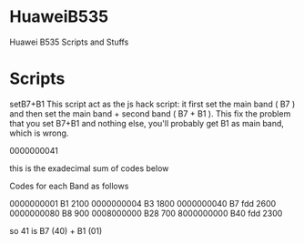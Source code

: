 # HuaweiB535
Huawei B535 Scripts and Stuffs
# Scripts
setB7+B1
This script act as the js hack script: it first set the main band ( B7 ) and then set the main band + second band ( B7 + B1 ).
This fix the problem that you set B7+B1 and nothing else, you'll probably get B1 as main band, which is wrong.

<LTEBand>0000000041</LTEBand>

this is the exadecimal sum of codes below

Codes for each Band as follows

0000000001 B1 2100
0000000004 B3 1800
0000000040 B7 fdd 2600
0000000080 B8 900
0008000000 B28 700
8000000000 B40 fdd 2300

so 41 is B7 (40) + B1 (01)
